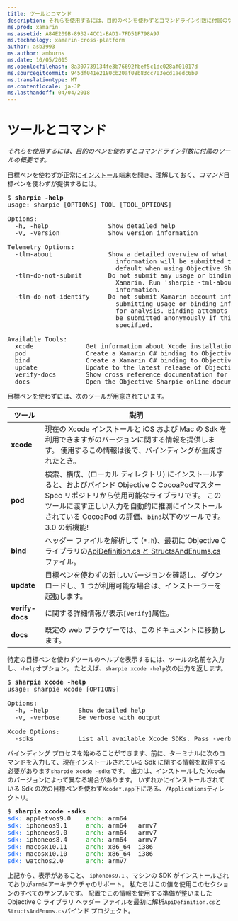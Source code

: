 ```yaml
---
title: ツールとコマンド
description: それらを使用するには、目的のペンを使わずとコマンドライン引数に付属のツールの概要です。
ms.prod: xamarin
ms.assetid: A84E209B-8932-4CC1-BAD1-7FD51F798A97
ms.technology: xamarin-cross-platform
author: asb3993
ms.author: amburns
ms.date: 10/05/2015
ms.openlocfilehash: 8a307739134fe3b76692fbef5c1dc028af01017d
ms.sourcegitcommit: 945df041e2180cb20af08b83cc703ecd1aedc6b0
ms.translationtype: MT
ms.contentlocale: ja-JP
ms.lasthandoff: 04/04/2018
---
```

# <a name="tools--commands"></a>ツールとコマンド

_それらを使用するには、目的のペンを使わずとコマンドライン引数に付属のツールの概要です。_

<style type="text/css"> .terminal-blue { color: rgb(10,96,254); } .terminal-green { color: rgb(12,156,26); } .terminal-magenta { color: rgb(152,12,103); } </style>


目標ペンを使わずが正常に[インストール](~/cross-platform/macios/binding/objective-sharpie/get-started.md)端末を開き、理解しておく、<em>コマンド</em>目標ペンを使わずが提供するには。

<pre>$ <b>sharpie -help</b>
usage: sharpie [OPTIONS] TOOL [TOOL_OPTIONS]

Options:
  -h, -help                Show detailed help
  -v, -version             Show version information

Telemetry Options:
  -tlm-about               Show a detailed overview of what usage and binding
                             information will be submitted to Xamarin by
                             default when using Objective Sharpie.
  -tlm-do-not-submit       Do not submit any usage or binding information to
                             Xamarin. Run 'sharpie -tml-about' for more
                             information.
  -tlm-do-not-identify     Do not submit Xamarin account information when
                             submitting usage or binding information to Xamarin
                             for analysis. Binding attempts and usage data will
                             be submitted anonymously if this option is
                             specified.

Available Tools:
  xcode              Get information about Xcode installations and available SDKs.
  pod                Create a Xamarin C# binding to Objective-C CocoaPods
  bind               Create a Xamarin C# binding to Objective-C APIs
  update             Update to the latest release of Objective Sharpie
  verify-docs        Show cross reference documentation for [Verify] attributes
  docs               Open the Objective Sharpie online documentation</pre>

目標ペンを使わずには、次のツールが用意されています。

|ツール|説明|
|--- |--- |
|**xcode**|現在の Xcode インストールと iOS および Mac の Sdk を利用できますがのバージョンに関する情報を提供します。 使用するこの情報は後で、バインディングが生成されたとき。|
|**pod**|検索、構成、(ローカル ディレクトリ) にインストールすると、およびバインド Objective C [CocoaPod](https://cocoapods.org/)マスター Spec リポジトリから使用可能なライブラリです。 このツールに渡す正しい入力を自動的に推測にインストールされている CocoaPod の評価、`bind`以下のツールです。 3.0 の新機能!|
|**bind**|ヘッダー ファイルを解析して (`*.h`)、最初に Objective C ライブラリの[ApiDefinition.cs と StructsAndEnums.cs](~/cross-platform/macios/binding/objective-sharpie/platform/apidefinitions-structsandenums.md)ファイル。|
|**update**|目標ペンを使わずの新しいバージョンを確認し、ダウンロードし、1 つが利用可能な場合は、インストーラーを起動します。|
|**verify-docs**|に関する詳細情報が表示`[Verify]`属性。|
|**docs**|既定の web ブラウザーでは、このドキュメントに移動します。|

特定の目標ペンを使わずツールのヘルプを表示するには、ツールの名前を入力し、`-help`オプション。 たとえば、`sharpie xcode -help`次の出力を返します。

<pre>$ <b>sharpie xcode -help</b>
usage: sharpie xcode [OPTIONS]

Options:
  -h, -help        Show detailed help
  -v, -verbose     Be verbose with output

Xcode Options:
  -sdks            List all available Xcode SDKs. Pass -verbose for more details.</pre>

バインディング プロセスを始めることができます、前に、ターミナルに次のコマンドを入力して、現在インストールされている Sdk に関する情報を取得する必要があります`sharpie xcode -sdks`です。 出力は、インストールした Xcode のバージョンによって異なる場合があります。 いずれかにインストールされている Sdk の次の目標ペンを使わず`Xcode*.app`下にある、`/Applications`ディレクトリ。

<pre>$ <b>sharpie xcode -sdks</b>
<span class="terminal-blue">sdk:</span> appletvos9.0    <span class="terminal-green">arch:</span> arm64
<span class="terminal-blue">sdk:</span> iphoneos9.1     <span class="terminal-green">arch:</span> arm64   armv7
<span class="terminal-blue">sdk:</span> iphoneos9.0     <span class="terminal-green">arch:</span> arm64   armv7
<span class="terminal-blue">sdk:</span> iphoneos8.4     <span class="terminal-green">arch:</span> arm64   armv7
<span class="terminal-blue">sdk:</span> macosx10.11     <span class="terminal-green">arch:</span> x86_64  i386
<span class="terminal-blue">sdk:</span> macosx10.10     <span class="terminal-green">arch:</span> x86_64  i386
<span class="terminal-blue">sdk:</span> watchos2.0      <span class="terminal-green">arch:</span> armv7</pre>

上記から、表示があること、 `iphoneos9.1` 、マシンの SDK がインストールされておりが`arm64`アーキテクチャのサポート。 私たちはこの値を使用このセクションのすべてのサンプルです。 配置でこの情報を使用する準備が整いました Objective C ライブラリ ヘッダー ファイルを最初に解析`ApiDefinition.cs`と`StructsAndEnums.cs`バインド プロジェクト。

